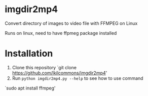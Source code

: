 # imgdir2mp4
Convert directory of images to video file with FFMPEG on Linux

Runs on linux, need to have ffpmeg package installed

# Installation

1. Clone this repository `git clone https://github.com/lkilcommons/imgdir2mp4'
2. Run `python imgdir2mp4.py --help` to see how to use command

`sudo apt install ffmpeg'
